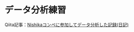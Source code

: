 # データ分析練習

Qiita記事：[Nishikaコンペに参加してデータ分析した記録(日記)](https://qiita.com/naitoyuma/items/dd60203cdacc026afdf5)

